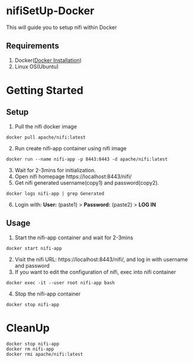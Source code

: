 # nifiSetUp-Docker
This will guide you to setup nifi within Docker


## Requirements
1. Docker([Docker Installation](https://github.com/vinaykagithapu/dockerSetUp-Ubuntu.git))
2. Linux OS(Ubuntu)

# Getting Started
## Setup
1. Pull the nifi docker image
```shell
docker pull apache/nifi:latest
```
2. Run create nifi-app container using nifi image
```shell
docker run --name nifi-app -p 8443:8443 -d apache/nifi:latest
```
3. Wait for 2-3mins for initialization.
4. Open nifi homepage https://localhost:8443/nifi/
5. Get nifi generated username(copy1) and password(copy2).
```shell
docker logs nifi-app | grep Generated
```
6. Login with: **User:** (paste1) > **Password:** (paste2) > **LOG IN**

## Usage
1. Start the nifi-app container and wait for 2-3mins
```shell
docker start nifi-app
```
2. Visit the nifi URL: https://localhost:8443/nifi/, and log in with username and password
3. If you want to edit the configuration of nifi, exec into nifi container
```shell
docker exec -it --user root nifi-app bash
```
4. Stop the nifi-app container
```shell
docker stop nifi-app
``` 

# CleanUp
```shell
docker stop nifi-app
docker rm nifi-app
docker rmi apache/nifi:latest
```
